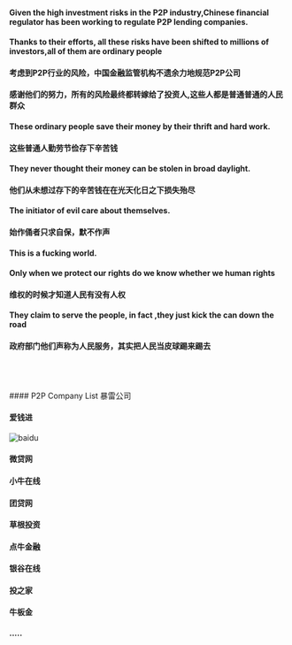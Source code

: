 #### Given the high investment risks in the P2P industry,Chinese financial regulator has been working to regulate P2P lending companies.<p>
#### Thanks to their efforts, all these risks have been shifted to millions of investors,all of them are ordinary people

#### 考虑到P2P行业的风险，中国金融监管机构不遗余力地规范P2P公司 <p>
#### 感谢他们的努力，所有的风险最终都转嫁给了投资人,这些人都是普通普通的人民群众

#### These ordinary people save their money by their thrift and hard work.<p>
#### 这些普通人勤劳节俭存下辛苦钱

#### They never thought their money can be stolen in broad daylight.<p>
#### 他们从未想过存下的辛苦钱在在光天化日之下损失殆尽
  
#### The initiator of evil care about themselves.<p>
#### 始作俑者只求自保，默不作声

#### This is a fucking world.<p>

#### Only when we protect our rights do we know whether we human rights<p>
#### 维权的时候才知道人民有没有人权<p>

#### They claim to serve the people, in fact ,they just kick the can down the road<p>
#### 政府部门他们声称为人民服务，其实把人民当皮球踢来踢去<p>

<br>
<br>
<br>
#### P2P Company List 暴雷公司

#### 爱钱进

![baidu](http://www.baidu.com/img/bdlogo.gif "百度logo")  


#### 微贷网

#### 小牛在线

#### 团贷网

#### 草根投资

#### 点牛金融

#### 银谷在线

#### 投之家

#### 牛板金

#### .....
